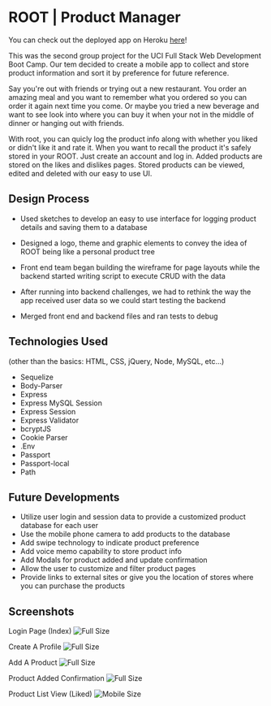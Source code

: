 # ROOT | Product Manager

You can check out the deployed app on Heroku [here](https://warm-oasis-23319.herokuapp.com/)!

This was the second group project for the UCI Full Stack Web Development Boot Camp. Our tem decided to create a mobile app to collect and store product information and sort it by preference for future reference.

Say you're out with friends or trying out a new restaurant. You order an amazing meal and you want to remember what you ordered so you can order it again next time you come. Or maybe you tried a new beverage and want to see look into where you can buy it when your not in the middle of dinner or hanging out with friends. 

With root, you can quicly log the product info along with whether you liked or didn't like it and rate it. When you want to recall the product it's safely stored in your ROOT. Just create an account and log in. Added products are stored on the likes and dislikes pages. Stored products can be viewed, edited and deleted with our easy to use UI.

## Design Process

* Used sketches to develop an easy to use interface for logging product details and saving them to a database

* Designed a logo, theme and graphic elements to convey the idea of ROOT being like a personal product tree

* Front end team began building the wireframe for page layouts while the backend started writing script to execute CRUD with the data

* After running into backend challenges, we had to rethink the way the app received user data so we could start testing the backend

* Merged front end and backend files and ran tests to debug

## Technologies Used

(other than the basics: HTML, CSS, jQuery, Node, MySQL, etc…)
* Sequelize
* Body-Parser
* Express
* Express MySQL Session
* Express Session
* Express Validator
* bcryptJS
* Cookie Parser
* .Env
* Passport
* Passport-local
* Path

## Future Developments

* Utilize user login and session data to provide a customized product database for each user
* Use the mobile phone camera to add products to the database
* Add swipe technology to indicate product preference
* Add voice memo capability to store product info
* Add Modals for product added and update confirmation
* Allow the user to customize and filter product pages
* Provide links to external sites or give you the location of stores where you can purchase the products

## Screenshots

Login Page (Index)
![Full Size](/screenshots/home.png)

Create A Profile
![Full Size](/screenshots/create.png)

Add A Product
![Full Size](/screenshots/add.png)

Product Added Confirmation
![Full Size](/screenshots/confirm.png)

Product List View (Liked)
![Mobile Size](/screenshots/liked.png)
